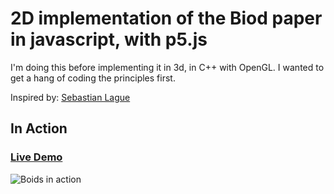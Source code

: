 # 2D implementation of the Biod paper in javascript, with p5.js

I'm doing this before implementing it in 3d, in C++ with OpenGL. I wanted to get a hang of coding the principles first.

Inspired by: [Sebastian Lague](https://youtu.be/bqtqltqcQhw)

## In Action

### [Live Demo](https://rentorious.github.io/boid-js-test/)

![Boids in action](./boids.gif "Boids flying")
